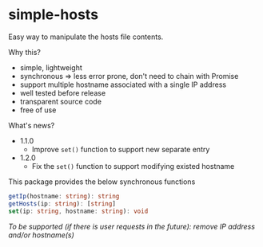 # simple-hosts

Easy way to manipulate the hosts file contents.

Why this?
- simple, lightweight
- synchronous => less error prone, don't need to chain with Promise
- support multiple hostname associated with a single IP address
- well tested before release
- transparent source code
- free of use

What's news?
- 1.1.0
    - Improve `set()` function to support new separate entry
- 1.2.0
    - Fix the `set()` function to support modifying existed hostname

This package provides the below synchronous functions
```ts
getIp(hostname: string): string
getHosts(ip: string): [string]
set(ip: string, hostname: string): void
```

*To be supported (if there is user requests in the future): remove IP address and/or hostname(s)*
